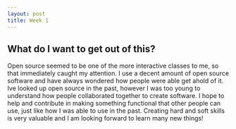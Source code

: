 ```yaml
---
layout: post
title: Week 1
---
```


## What do I want to get out of this?

Open source seemed to be one of the more interactive classes to me, so that immediately caught my attention. I use a decent amount of open source software and have always wondered how people were able get ahold of it. Ive looked up open source in the past, however I was too young to understand how people collaborated together to create software. I hope to help and contribute in making something functional that other people can use, just like how I was able to use in the past. Creating hard and soft skills is very valuable and I am looking forward to learn many new things!
